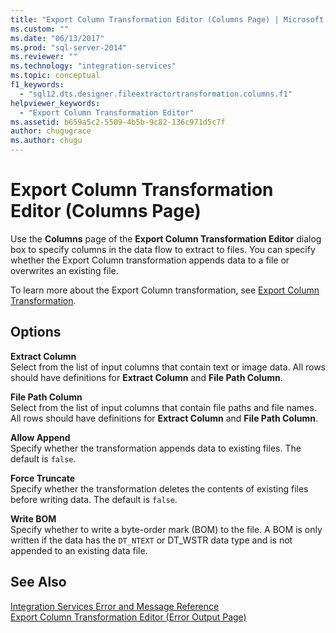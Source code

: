 ```yaml
---
title: "Export Column Transformation Editor (Columns Page) | Microsoft Docs"
ms.custom: ""
ms.date: "06/13/2017"
ms.prod: "sql-server-2014"
ms.reviewer: ""
ms.technology: "integration-services"
ms.topic: conceptual
f1_keywords: 
  - "sql12.dts.designer.fileextractortransformation.columns.f1"
helpviewer_keywords: 
  - "Export Column Transformation Editor"
ms.assetid: b659a5c2-5509-4b5b-9c82-136c971d5c7f
author: chugugrace
ms.author: chugu
---
```

# Export Column Transformation Editor (Columns Page)
  Use the **Columns** page of the **Export Column Transformation Editor** dialog box to specify columns in the data flow to extract to files. You can specify whether the Export Column transformation appends data to a file or overwrites an existing file.  
  
 To learn more about the Export Column transformation, see [Export Column Transformation](data-flow/transformations/export-column-transformation.md).  
  
## Options  
 **Extract Column**  
 Select from the list of input columns that contain text or image data. All rows should have definitions for **Extract Column** and **File Path Column**.  
  
 **File Path Column**  
 Select from the list of input columns that contain file paths and file names. All rows should have definitions for **Extract Column** and **File Path Column**.  
  
 **Allow Append**  
 Specify whether the transformation appends data to existing files. The default is `false`.  
  
 **Force Truncate**  
 Specify whether the transformation deletes the contents of existing files before writing data. The default is `false`.  
  
 **Write BOM**  
 Specify whether to write a byte-order mark (BOM) to the file. A BOM is only written if the data has the `DT_NTEXT` or DT_WSTR data type and is not appended to an existing data file.  
  
## See Also  
 [Integration Services Error and Message Reference](../../2014/integration-services/integration-services-error-and-message-reference.md)   
 [Export Column Transformation Editor &#40;Error Output Page&#41;](../../2014/integration-services/export-column-transformation-editor-error-output-page.md)  
  
  
